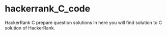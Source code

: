 # hackerrank_C_code
HackerRank C prepare question solutions
In here you will find solution to C solution of HackerRank.

